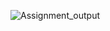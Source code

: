 ![Assignment_output](https://github.com/AhmedAtia1507/Learn_in_Depth_Embedded_Systems_Diploma/assets/104103615/d594cea2-c747-464b-b162-975fa73716d4)
